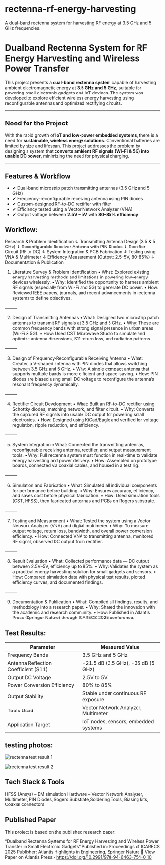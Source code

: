 # rectenna-rf-energy-harvesting
A dual-band rectenna system for harvesting RF energy at 3.5 GHz and 5 GHz frequencies.

# Dualband Rectenna System for RF Energy Harvesting and Wireless Power Transfer

This project presents a **dual-band rectenna system** capable of harvesting ambient electromagnetic energy at **3.5 GHz and 5 GHz**, suitable for powering small electronic gadgets and IoT devices. The system was developed to explore efficient wireless energy harvesting using reconfigurable antennas and optimized rectifying circuits.

---

##  Need for the Project

With the rapid growth of **IoT and low-power embedded systems**, there is a need for **sustainable, wireless energy solutions**. Conventional batteries are limited by size and lifespan. This project addresses the problem by designing a system that **converts ambient RF signals (Wi-Fi & 5G) into usable DC power**, minimizing the need for physical charging.

---

##  Features & Workflow

- ✔ Dual-band microstrip patch transmitting antennas (3.5 GHz and 5 GHz)
- ✔ Frequency-reconfigurable receiving antenna using PIN diodes
- ✔ Custom-designed RF-to-DC rectifier with filter
- ✔ Efficiency tested using a Vector Network Analyzer (VNA)
- ✔ Output voltage between **2.5V – 5V** with **80–85% efficiency**

## Workflow:

Research & Problem Identification
           ↓
Transmitting Antenna Design (3.5 & 5 GHz)
           ↓
Reconfigurable Receiver Antenna with PIN Diodes
           ↓
Rectifier Circuit (RF to DC)
           ↓
System Integration & PCB Fabrication
           ↓
Testing using VNA & Multimeter
           ↓
Efficiency Measurement (Output: 2.5–5V, 80–85%)
           ↓
Documentation & Publication

1. Literature Survey & Problem Identification
	•	What: Explored existing energy harvesting methods and limitations in powering low-energy devices wirelessly.
	•	Why: Identified the opportunity to harness ambient RF signals (especially from Wi-Fi and 5G) to generate DC power.
	•	How: Reviewed IEEE papers, journals, and recent advancements in rectenna systems to define objectives.

⸻

2. Design of Transmitting Antennas
	•	What: Designed two microstrip patch antennas to transmit RF signals at 3.5 GHz and 5 GHz.
	•	Why: These are common frequency bands with strong signal presence in urban areas (Wi-Fi & 5G).
	•	How: Used CST Microwave Studio to simulate and optimize antenna dimensions, S11 return loss, and radiation patterns.

⸻

3. Design of Frequency-Reconfigurable Receiving Antenna
	•	What: Created a V-shaped antenna with PIN diodes that allows switching between 3.5 GHz and 5 GHz.
	•	Why: A single compact antenna that supports multiple bands is more efficient and space-saving.
	•	How: PIN diodes are biased using small DC voltage to reconfigure the antenna’s resonant frequency dynamically.

⸻

4. Rectifier Circuit Development
	•	What: Built an RF-to-DC rectifier using Schottky diodes, matching network, and filter circuit.
	•	Why: Converts the captured RF signals into usable DC output for powering small electronics.
	•	How: Designed using KiCad/Eagle and verified for voltage regulation, ripple reduction, and efficiency.

⸻

5. System Integration
	•	What: Connected the transmitting antennas, reconfigurable receiving antenna, rectifier, and output measurement tools.
	•	Why: Full rectenna system must function in real-time to validate energy harvesting and power delivery.
	•	How: Assembled on prototype boards, connected via coaxial cables, and housed in a test rig.

⸻

6. Simulation and Fabrication
	•	What: Simulated all individual components for performance before building.
	•	Why: Ensures accuracy, efficiency, and saves cost before physical fabrication.
	•	How: Used simulation tools (CST, HFSS), then fabricated antennas and PCBs on Rogers substrate.

⸻

7. Testing and Measurement
	•	What: Tested the system using a Vector Network Analyzer (VNA) and digital multimeter.
	•	Why: To measure output voltage, return loss, bandwidth, and overall power conversion efficiency.
	•	How: Connected VNA to transmitting antenna, monitored RF signal, observed DC output from rectifier.

⸻

8. Result Evaluation
	•	What: Collected performance data — DC output between 2.5V–5V, efficiency up to 85%.
	•	Why: Validates the system as a practical energy harvesting solution for small gadgets and sensors.
	•	How: Compared simulation data with physical test results, plotted efficiency curves, and documented findings.

⸻

9. Documentation & Publication
	•	What: Compiled all findings, results, and methodology into a research paper.
	•	Why: Shared the innovation with the academic and research community.
	•	How: Published in Atlantis Press (Springer Nature) through ICARECS 2025 conference.

## Test Results:

|   Parameter                          |   Measured Value                          |
|--------------------------------------|-------------------------------------------|
| Frequency Bands                      | 3.5 GHz and 5 GHz                         |
| Antenna Reflection Coefficient (S11) | -21.5 dB (3.5 GHz), -35 dB (5 GHz)        |
| Output DC Voltage                    | 2.5V to 5V                                |
| Power Conversion Efficiency          | 80% to 85%                                |
| Output Stability                     | Stable under continuous RF exposure       |
| Tools Used                           | Vector Network Analyzer, Multimeter       |
| Application Target                   | IoT nodes, sensors, embedded systems      |

## testing photos:
![rectenna test result 1](https://github.com/user-attachments/assets/af3e4905-ef9e-43fb-9b43-e4606ac2219e)

![rectenna test result 2](https://github.com/user-attachments/assets/880c6c98-382e-46f5-a711-7785c75859e5)

## Tech Stack & Tools

HFSS (Ansys) –  EM simulation
Hardware – Vector Network Analyzer, Multimeter, PIN Diodes, Rogers Substrate,Soldering Tools, Biasing kits, Coaxial connectors


## Published Paper

This project is based on the published research paper:

“Dualband Rectenna Systems for RF Energy Harvesting and Wireless Power Transfer in Small Electronic Gadgets”
Published in: Proceedings of ICARECS 2025
Publisher: Atlantis Highlights in Engineering, Springer Nature
🔗 View Paper on Atlantis Press:- https://doi.org/10.2991/978-94-6463-754-0_10


